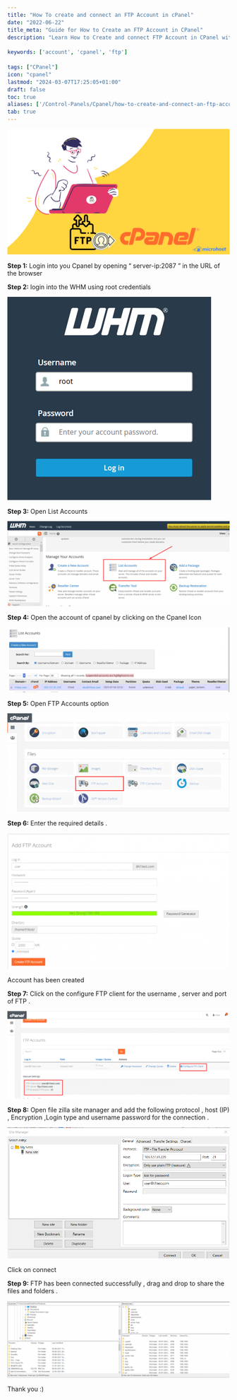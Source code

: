 ```yaml
---
title: "How To create and connect an FTP Account in cPanel"
date: "2022-06-22"
title_meta: "Guide for How to Create an FTP Account in CPanel"
description: "Learn How to Create and connect FTP Account in CPanel with"

keywords: ['account', 'cpanel', 'ftp']

tags: ["CPanel"]
icon: "cpanel"
lastmod: "2024-03-07T17:25:05+01:00"
draft: false
toc: true
aliases: ['/Control-Panels/Cpanel/how-to-create-and-connect-an-ftp-account-in-cpanel/']
tab: true
---
```


![](images/How-To-create-and-connect-an-FTP-Account-in-cPanel-1024x576.png)

**Step 1:** Login into you Cpanel by opening “ server-ip:2087 ” in the URL of the browser

**Step 2:** login into the WHM using root credentials

![](images/pasted-image-0-23.png)

**Step 3:** Open List Accounts

![](images/pasted-image-0-1-4-1024x392.png)

**Step 4:** Open the account of cpanel by clicking on the Cpanel Icon

![](images/pasted-image-0-2-3-1024x297.png)

**Step 5:** Open FTP Accounts option

![](images/pasted-image-0-3-3-1024x453.png)

**Step 6:** Enter the required details .

![](images/pasted-image-0-4-4-1024x625.png)

Account has been created

**Step 7:** Click on the configure FTP client for the username , server and port of FTP .

![](images/pasted-image-0-5-4-1024x401.png)

**Step 8:** Open file zilla site manager and add the following protocol , host (IP) , Encryption ,Login type and username password for the connection .

![](images/image-16.png)

Click on connect

**Step 9:** FTP has been connected successfully , drag and drop to share the files and folders .

![](images/pasted-image-0-6-2-1024x354.png)

Thank you :)
